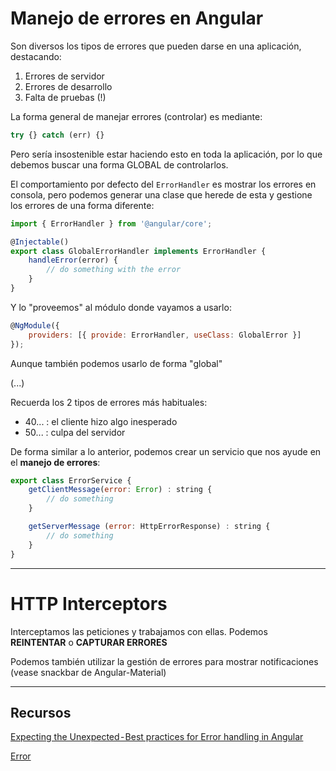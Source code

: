 # Manejo de errores en Angular

Son diversos los tipos de errores que pueden darse en una aplicación, destacando:

1. Errores de servidor
2. Errores de desarrollo
3. Falta de pruebas (!)

La forma general de manejar errores (controlar) es mediante:

```jsx
try {} catch (err) {}
```

Pero sería insostenible estar haciendo esto en toda la aplicación, por lo que debemos buscar una forma GLOBAL de controlarlos.

El comportamiento por defecto del `ErrorHandler` es mostrar los errores en consola, pero podemos generar una clase que herede de esta y gestione los errores de una forma diferente:

```jsx
import { ErrorHandler } from '@angular/core';

@Injectable()
export class GlobalErrorHandler implements ErrorHandler {
	handleError(error) {
		// do something with the error
	}
}
```

Y lo "proveemos" al módulo donde vayamos a usarlo:

```jsx
@NgModule({
	providers: [{ provide: ErrorHandler, useClass: GlobalError }]
});
```

Aunque también podemos usarlo de forma "global"

(...)

Recuerda los 2 tipos de errores más habituales:

- 40... : el cliente hizo algo inesperado
- 50... : culpa del servidor

De forma similar a lo anterior, podemos crear un servicio que nos ayude en el **manejo de errores**:

```jsx
export class ErrorService {
	getClientMessage(error: Error) : string {
		// do something
	}

	getServerMessage (error: HttpErrorResponse) : string {
		// do something
	}
}
```

---

# HTTP Interceptors

Interceptamos las peticiones y trabajamos con ellas. Podemos **REINTENTAR** o **CAPTURAR ERRORES**

Podemos también utilizar la gestión de errores para mostrar notificaciones (vease snackbar de Angular-Material)

---

## Recursos

[Expecting the Unexpected - Best practices for Error handling in Angular](https://medium.com/angular-in-depth/expecting-the-unexpected-best-practices-for-error-handling-in-angular-21c3662ef9e4)

[Error](https://developer.mozilla.org/en-US/docs/Web/JavaScript/Reference/Global_Objects/Error)
